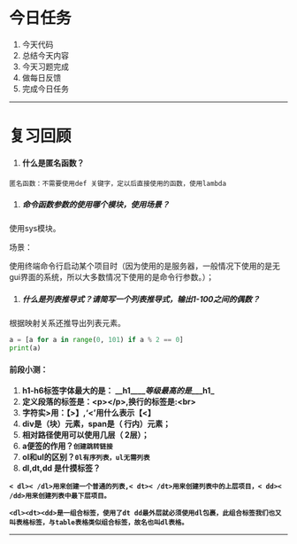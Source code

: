 # 今日任务

1. 今天代码
2. 总结今天内容
3. 今天习题完成
4. 做每日反馈
5. 完成今日任务

---

# 复习回顾

1. #### 什么是匿名函数？

`匿名函数：不需要使用def 关键字，定以后直接使用的函数，使用lambda`

1. ##### 命令函数参数的使用哪个模块，使用场景？

使用sys模块。

场景：

使用终端命令行启动某个项目时（因为使用的是服务器，一般情况下使用的是无gui界面的系统，所以大多数情况下使用的是命令行参数。）；

1. ##### 什么是列表推导式？请简写一个列表推导式，输出1-100之间的偶数？

根据映射关系还推导出列表元素。

```py
a = [a for a in range(0, 101) if a % 2 == 0]
print(a)
```

#### 前段小测：

1. **h1-h6标签字体最大的是： \_\_h1\_\_\_\_**_**等级最高的是**_**\_\_\_h1\_**
2. **定义段落的标签是：&lt;p&gt;&lt;/p&gt;,换行的标签是:&lt;br&gt;**
3. **字符实&gt;用：【&gt;】,‘&lt;’用什么表示【&lt;】**
4. **div是（块）元素，span是（ 行内）元素；**
5. **相对路径使用可以使用几层（ 2层）；**
6. **a便签的作用？`创建跳转链接`**
7. **ol和ul的区别？`0l有序列表，ul无需列表`**
8.  **dl,dt,dd 是什摸标签？**

**`< dl>< /dl>用来创建一个普通的列表,< dt>< /dt>用来创建列表中的上层项目，< dd>< /dd>用来创建列表中最下层项目。`**

**`<dl><dt><dd>是一组合标签，使用了dt dd最外层就必须使用dl包裹，此组合标签我们也又叫表格标签，与table表格类似组合标签，故名也叫dl表格。`**

---




